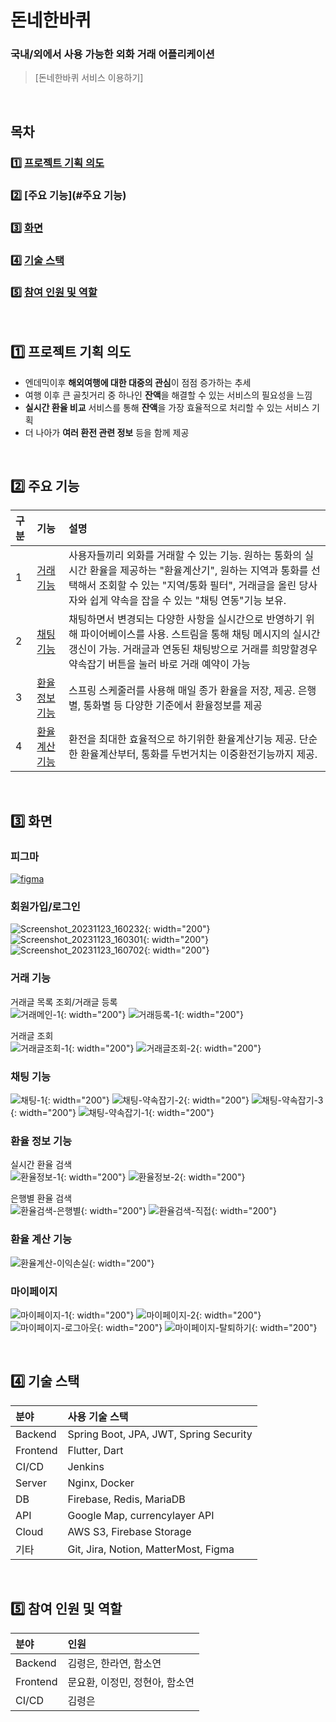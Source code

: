 # 돈네한바퀴
### 국내/외에서 사용 가능한 외화 거래 어플리케이션
> [돈네한바퀴 서비스 이용하기]

<br>

## **목차**

### 1️⃣ [프로젝트 기획 의도](#프로젝트-기획-의도)
### 2️⃣ [주요 기능](#주요 기능)
### 3️⃣ [화면](#화면)
### 4️⃣ [기술 스택](#기술-스택)
### 5️⃣ [참여 인원 및 역할](#참여-인원-및-역할)

<br>

## 1️⃣ 프로젝트 기획 의도

- 엔데믹이후 **해외여행에 대한 대중의 관심**이 점점 증가하는 추세
- 여행 이후 큰 골칫거리 중 하나인 **잔액**을 해결할 수 있는 서비스의 필요성을 느낌
- **실시간 환율 비교** 서비스를 통해 **잔액**을 가장 효율적으로 처리할 수 있는 서비스 기획
- 더 나아가 **여러 환전 관련 정보** 등을 함께 제공

<br>

## 2️⃣ 주요 기능
|구분|기능|설명|
|:---|:---|:---|
|1|[거래 기능](#거래-기능)|사용자들끼리 외화를 거래할 수 있는 기능. 원하는 통화의 실시간 환율을 제공하는 "환율계산기", 원하는 지역과 통화를 선택해서 조회할 수 있는 "지역/통화 필터", 거래글을 올린 당사자와 쉽게 약속을 잡을 수 있는 "채팅 연동"기능 보유.|
|2|[채팅 기능](#채팅-기능)|채팅하면서 변경되는 다양한 사항을 실시간으로 반영하기 위해 파이어베이스를 사용. 스트림을 통해 채팅 메시지의 실시간 갱신이 가능. 거래글과 연동된 채팅방으로 거래를 희망할경우 약속잡기 버튼을 눌러 바로 거래 예약이 가능|
|3|[환율 정보 기능](#환율-정보-기능)|스프링 스케줄러를 사용해 매일 종가 환율을 저장, 제공. 은행별, 통화별 등 다양한 기준에서 환율정보를 제공|
|4|[환율 계산 기능](#환율-계산-기능)|환전을 최대한 효율적으로 하기위한 환율계산기능 제공. 단순한 환율계산부터, 통화를 두번거치는 이중환전기능까지 제공.|

<br>

## 3️⃣ 화면

### 피그마
[![figma](/uploads/021c3c4baf09ab55a9051006c7920f3a/image.png)](https://www.figma.com/file/mOK3HCg1Ux9OTorwEqosdo/%EB%8F%88%EB%84%A4%ED%95%9C%EB%B0%94%ED%80%B4?type=design&node-id=0-1&mode=design)

### 회원가입/로그인
![Screenshot_20231123_160232](/uploads/df1289c22b0180ca3a126eaece789f28/Screenshot_20231123_160232.png){: width="200"}
![Screenshot_20231123_160301](/uploads/81ae40ad161296e7353aaa28145385e2/Screenshot_20231123_160301.png){: width="200"}
![Screenshot_20231123_160702](/uploads/40169329c3c7f5513e660b3271b71453/Screenshot_20231123_160702.png){: width="200"}

### 거래 기능
거래글 목록 조회/거래글 등록  
![거래메인-1](/uploads/98966e0c43fcbe23e255df2e8a05cd1e/거래메인-1.png){: width="200"}
![거래등록-1](/uploads/fc03e712430c302612067cb3250cdc88/거래등록-1.png){: width="200"}

거래글 조회  
![거래글조회-1](/uploads/0b40ee7206e2096f9353b1a0bdacb8e1/거래글조회-1.png){: width="200"}
![거래글조회-2](/uploads/522eb42f8b20f0d2efd7cb9665b88b45/거래글조회-2.png){: width="200"}

### 채팅 기능
![채팅-1](/uploads/86d1558993bc2ce5248a20b7e18afdc1/채팅-1.png){: width="200"}
![채팅-약속잡기-2](/uploads/fadd8bb0474c8387dc47c2b53db110b6/채팅-약속잡기-2.png){: width="200"}
![채팅-약속잡기-3](/uploads/1e65fea895965ccb39c514b5116de058/채팅-약속잡기-3.png){: width="200"}
![채팅-약속잡기-1](/uploads/762978c6012f59f22a06118e976a0700/채팅-약속잡기-1.png){: width="200"}

### 환율 정보 기능
실시간 환율 검색  
![환율정보-1](/uploads/9f12db34ef10bcd5761c1e40ef655ef2/환율정보-1.png){: width="200"}
![환율정보-2](/uploads/152c6913cb6935698c2cd38ec2e96bc8/환율정보-2.png){: width="200"}

은행별 환율 검색  
![환율검색-은행별](/uploads/e38a090743b25c3598169c81fca6ef73/환율검색-은행별.png){: width="200"}
![환율검색-직접](/uploads/0bd421fcbd7f27ca8c3f6616b4c01721/환율검색-직접.png){: width="200"}

### 환율 계산 기능
![환율계산-이익손실](/uploads/b2f0f004166a3aef19bac25ca698bd7a/환율계산-이익손실.png){: width="200"}

### 마이페이지
![마이페이지-1](/uploads/81dfa7fe7f6a4326e261285ece130781/마이페이지-1.png){: width="200"}
![마이페이지-2](/uploads/ac05a52575ab8e74b07fec81b4d3592e/마이페이지-2.png){: width="200"}
![마이페이지-로그아웃](/uploads/cdb863285dd6f896bd0fe4c657ae51f7/마이페이지-로그아웃.png){: width="200"}
![마이페이지-탈퇴하기](/uploads/e04dbdb6cccb185c0485dfe0990ece75/마이페이지-탈퇴하기.png){: width="200"}

<br>

## 4️⃣ 기술 스택
|분야|사용 기술 스택|
|:---|:---|
|Backend|Spring Boot, JPA, JWT, Spring Security|
|Frontend|Flutter, Dart|
|CI/CD|Jenkins|
|Server|Nginx, Docker|
|DB|Firebase, Redis, MariaDB|
|API|Google Map, currencylayer API|
|Cloud|AWS S3, Firebase Storage|
|기타|Git, Jira, Notion, MatterMost, Figma|

<br>

## 5️⃣ 참여 인원 및 역할
|분야|인원|
|:---|:---|
|Backend|김령은, 한라연, 함소연|
|Frontend|문요환, 이정민, 정현아, 함소연|
|CI/CD|김령은|

